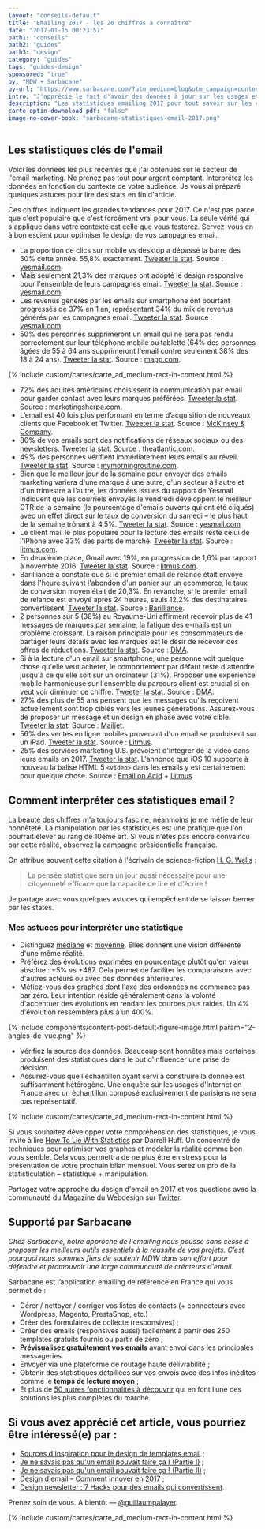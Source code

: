 ```yaml
---
layout: "conseils-default"
title: "Emailing 2017 - les 20 chiffres à connaître"
date: "2017-01-15 00:23:57"
path1: "conseils"
path2: "guides"
path3: "design"
category: "guides"
tags: "guides-design"
sponsored: "true"
by: "MDW + Sarbacane"
by-url: "https://www.sarbacane.com/?utm_medium=blog&utm_campaign=content&utm_source=magazineduwebdesign"
intro: "J'apprécie le fait d'avoir des données à jour sur les usages et les performances de l'email. Cela permet de prendre des décisions plus judicieuses pour optimiser leur design. Néanmoins, les statistiques sur l'email sont souvent obsolètes. Afin de [designer des templates email](http://www.magazineduwebdesign.com/conseils/guides/design-newsletter-7-hacks-pour-des-emails-qui-convertissent/) plus en phase avec les usages de mon audience, j'ai parcouru une centaine de sources pour disposer des derniers chiffres sur l'email en 2017."
description: "Les statistiques emailing 2017 pour tout savoir sur les chiffres clés et optimisez ainsi votre marketing digital."
carte-optin-downoload-pdf: "false"
image-no-cover-book: "sarbacane-statistiques-email-2017.png"
---
```


## Les statistiques clés de l'email

Voici les données les plus récentes que j'ai obtenues sur le secteur de l'email marketing. Ne prenez pas tout pour argent comptant. Interprétez les données en fonction du contexte de votre audience. Je vous ai préparé quelques astuces pour lire des stats en fin d'article.

Ces chiffres indiquent les grandes tendances pour 2017. Ce n'est pas parce que c'est populaire que c'est forcément vrai pour vous. La seule vérité qui s'applique dans votre contexte est celle que vous testerez. Servez-vous en à bon escient pour optimiser le design de vos campagnes email.

- La proportion de clics sur mobile vs desktop a dépassé la barre des 50% cette année. 55,8% exactement. <a class="twitter" href="https://twitter.com/share?url=http://www.magazineduwebdesign.com/conseils/guides/statistiques-email-2017/&text={{ 'La proportion de clics sur mobile vs desktop a dépassé la barre des 55% cette année.' | cgi_escape }}&via=MagDuWebdesign" target="blank">Tweeter la stat</a>. Source : [yesmail.com](http://www.yesmail.com/resources/benchmarks/email-benchmark-report-q3-2016-mind-gap).
- Mais seulement 21,3% des marques ont adopté le design responsive pour l'ensemble de leurs campagnes email. <a class="twitter" href="https://twitter.com/share?url=http://www.magazineduwebdesign.com/conseils/guides/statistiques-email-2017/&text={{ 'Seulement 21,3% des marques ont adopté le design responsive pour l’ensemble de leurs emails.' | cgi_escape }}&via=MagDuWebdesign" target="blank">Tweeter la stat</a>. Source : [yesmail.com](http://www.yesmail.com/resources/benchmarks/email-benchmark-report-q3-2016-mind-gap).
- Les revenus générés par les emails sur smartphone ont pourtant progressés de 37% en 1 an, représentant 34% du mix de revenus générés par les campagnes email. <a class="twitter" href="https://twitter.com/share?url=http://www.magazineduwebdesign.com/conseils/guides/statistiques-email-2017/&text={{ 'Revenus générés par les emails sur mobile : +37% en 1 an.' | cgi_escape }}&via=MagDuWebdesign" target="blank">Tweeter la stat</a>. Source : [yesmail.com](http://www.yesmail.com/resources/benchmarks/email-benchmark-report-q3-2016-mind-gap).
- 50% des personnes supprimeront un email qui ne sera pas rendu correctement sur leur téléphone mobile ou tablette (64% des personnes âgées de 55 à 64 ans supprimeront l'email contre seulement 38% des 18 à 24 ans). <a class="twitter" href="https://twitter.com/share?url=http://www.magazineduwebdesign.com/conseils/guides/statistiques-email-2017/&text={{ '50% des personnes supprimeront un email qui n’aura pas un rendu correct sur mobile.' | cgi_escape }}&via=MagDuWebdesign" target="blank">Tweeter la stat</a>. Source : [mapp.com](https://sslg.teradatadmc.com/ecircle_marketing/imgproxy/cont/716297223/MAPP_2016_INFOGRAPHIC.pdf).

{% include custom/cartes/carte_ad_medium-rect-in-content.html %}

- 72% des adultes américains choisissent la communication par email pour garder contact avec leurs marques préférées. <a class="twitter" href="https://twitter.com/share?url=http://www.magazineduwebdesign.com/conseils/guides/statistiques-email-2017/&text={{ '72% des adultes U.S choisissent l’email pour garder contact avec leurs marques préférées.' | cgi_escape }}&via=MagDuWebdesign" target="blank">Tweeter la stat</a>. Source : [marketingsherpa.com](https://www.marketingsherpa.com/article/case-study/customer-communication-by-channel).
- L’email est 40 fois plus performant en terme d’acquisition de nouveaux clients que Facebook et Twitter. <a class="twitter" href="https://twitter.com/share?url=http://www.magazineduwebdesign.com/conseils/guides/statistiques-email-2017/&text={{ 'L’email est 40 fois plus performant en terme d’acquisition de nouveaux clients que FB & TWTR.' | cgi_escape }}&via=MagDuWebdesign" target="blank">Tweeter la stat</a>. Source : [McKinsey & Company](http://www.mckinsey.com/business-functions/marketing-and-sales/our-insights/why-marketers-should-keep-sending-you-emails).
- 80% de vos emails sont des notifications de réseaux sociaux ou des newsletters. <a class="twitter" href="https://twitter.com/share?url=http://www.magazineduwebdesign.com/conseils/guides/statistiques-email-2017/&text={{ '80% de vos emails sont des notifications de réseaux sociaux ou des newsletters.' | cgi_escape }}&via=MagDuWebdesign" target="blank">Tweeter la stat</a>. Source : [theatlantic.com](http://www.theatlantic.com/technology/archive/2016/01/what-comes-after-email/422625/).
- 49% des personnes vérifient immédiatement leurs emails au réveil. <a class="twitter" href="https://twitter.com/share?url=http://www.magazineduwebdesign.com/conseils/guides/statistiques-email-2017/&text={{ '49% des personnes vérifient immédiatement leurs emails au réveil.' | cgi_escape }}&via=MagDuWebdesign" target="blank">Tweeter la stat</a>. Source : [mymorningroutine.com](http://mymorningroutine.com/statistics/).
- Bien que le meilleur jour de la semaine pour envoyer des emails marketing variera d'une marque à une autre, d'un secteur à l'autre et d'un trimestre à l'autre, les données issues du rapport de Yesmail indiquent que les courriels envoyés le vendredi développent le meilleur CTR de la semaine (le pourcentage d'emails ouverts qui ont été cliqués) avec un effet direct sur le taux de conversion du samedi – le plus haut de la semaine trônant à 4,5%. <a class="twitter" href="https://twitter.com/share?url=http://www.magazineduwebdesign.com/conseils/guides/statistiques-email-2017/&text={{ 'Les emails envoyés le vendredi développent le meilleur CTR de la semaine.' | cgi_escape }}&via=MagDuWebdesign" target="blank">Tweeter la stat</a>. Source : [yesmail.com](http://www.yesmail.com/resources/benchmarks/email-benchmark-report-q3-2016-mind-gap)
- Le client mail le plus populaire pour la lecture des emails reste celui de l'iPhone avec 33% des parts de marché. <a class="twitter" href="https://twitter.com/share?url=http://www.magazineduwebdesign.com/conseils/guides/statistiques-email-2017/&text={{ 'Le client mail le plus populaire pour la lecture des emails reste celui de l’iPhone.' | cgi_escape }}&via=MagDuWebdesign" target="blank">Tweeter la stat</a>. Source : [litmus.com](http://emailclientmarketshare.com/).
- En deuxième place, Gmail avec 19%, en progression de 1,6% par rapport à novembre 2016. <a class="twitter" href="https://twitter.com/share?url=http://www.magazineduwebdesign.com/conseils/guides/statistiques-email-2017/&text={{ 'Gmail est le 2e client email derrière celui de l’iPhone avec 19% des parts de marché.' | cgi_escape }}&via=MagDuWebdesign" target="blank">Tweeter la stat</a>. Source : [litmus.com](http://emailclientmarketshare.com/).
- Barilliance a constaté que si le premier email de relance était envoyé dans l'heure suivant l'abondon d'un panier sur un ecommerce, le taux de conversion moyen était de 20,3%. En revanche, si le premier email de relance est envoyé après 24 heures, seuls 12,2% des destinataires convertissent. <a class="twitter" href="https://twitter.com/share?url=http://www.magazineduwebdesign.com/conseils/guides/statistiques-email-2017/&text={{ 'Tx de conversion moy. de 20% si l’email de relance d’un panier abandonné est envoyé dans l’heure' | cgi_escape }}&via=MagDuWebdesign" target="blank">Tweeter la stat</a>. Source : [Barilliance](https://www.barilliance.com/cart-abandonment-emails-best-practice-benchmark-study/).
- 2 personnes sur 5 (38%) au Royaume-Uni affirment recevoir plus de 41 messages de marques par semaine, la fatigue des e-mails est un problème croissant. La raison principale pour les consommateurs de partager leurs détails avec les marques est le désir de recevoir des offres de réductions. <a class="twitter" href="https://twitter.com/share?url=http://www.magazineduwebdesign.com/conseils/guides/statistiques-email-2017/&text={{ '2 personnes sur 5 au Royaume-Uni affirment recevoir plus de 41 messages de marques par semaine.' | cgi_escape }}&via=MagDuWebdesign" target="blank">Tweeter la stat</a>. Source : [DMA](https://dma.org.uk/uploads/misc/58232e26621ff-consumer-email-tracking-report-2016_58232e266214c.pdf).
- Si à la lecture d'un email sur smartphone, une personne voit quelque chose qu'elle veut acheter, le comportement par défaut reste d'attendre jusqu'à ce qu'elle soit sur un ordinateur (31%). Proposer une expérience mobile harmonieuse sur l'ensemble du parcours client est crucial si on veut voir diminuer ce chiffre. <a class="twitter" href="https://twitter.com/share?url=http://www.magazineduwebdesign.com/conseils/guides/statistiques-email-2017/&text={{ '31% des pers. ayant une volonté d’achat après lecture d’1 email s/ 📱 finaliseront l’achat s/ 💻' | cgi_escape }}&via=MagDuWebdesign" target="blank">Tweeter la stat</a>. Source : [DMA](https://dma.org.uk/uploads/misc/58232e26621ff-consumer-email-tracking-report-2016_58232e266214c.pdf).
- 27% des plus de 55 ans pensent que les messages qu'ils reçoivent actuellement sont trop ciblés vers les jeunes générations. Assurez-vous de proposer un message et un design en phase avec votre cible. <a class="twitter" href="https://twitter.com/share?url=http://www.magazineduwebdesign.com/conseils/guides/statistiques-email-2017/&text={{ '27% des + de 55 ans pensent que les messages qu’ils reçoivent sont trop ciblés vers les jeunes' | cgi_escape }}&via=MagDuWebdesign" target="blank">Tweeter la stat</a>. Source : [Mailjet](https://uk.mailjet.com/blog/email-marketing/marketing-research-report).
- 56% des ventes en ligne mobiles provenant d'un email se produisent sur un iPad. <a class="twitter" href="https://twitter.com/share?url=http://www.magazineduwebdesign.com/conseils/guides/statistiques-email-2017/&text={{ '56% des ventes en ligne mobiles provenant d’un email se produisent sur un iPad.' | cgi_escape }}&via=MagDuWebdesign" target="blank">Tweeter la stat</a>. Source : [Litmus](https://litmus.com/builder/a9f6b31).
- 25% des services marketing U.S. prévoient d'intégrer de la vidéo dans leurs emails en 2017. <a class="twitter" href="https://twitter.com/share?url=http://www.magazineduwebdesign.com/conseils/guides/statistiques-email-2017/&text={{ '25% des services marketing U.S. prévoient d’intégrer de la vidéo dans leurs emails en 2017.' | cgi_escape }}&via=MagDuWebdesign" target="blank">Tweeter la stat</a>. L'annonce que iOS 10 supporte à nouveau la balise HTML 5 `<video>` dans les emails y est certainement pour quelque chose. Source : [Email on Acid](https://www.emailonacid.com/) + [Litmus](https://litmus.com/blog/9-things-you-need-to-know-about-email-in-ios-10).

## Comment interpréter ces statistiques email ?

La beauté des chiffres m'a toujours fasciné, néanmoins je me méfie de leur honnêteté. La manipulation par les statistiques est une pratique que l'on pourrait élever au rang de 10ème art. Si vous n'êtes pas encore convaincu par cette réalité, observez la campagne présidentielle française.

On attribue souvent cette citation à l'écrivain de science-fiction [H. G. Wells](https://g.co/kgs/qGhIAC) :

> La pensée statistique sera un jour aussi nécessaire pour une citoyenneté efficace que la capacité de lire et d'écrire !

Je partage avec vous quelques astuces qui empêchent de se laisser berner par les states.

### Mes astuces pour interpréter une statistique

- Distinguez [médiane](https://fr.wikipedia.org/wiki/M%C3%A9diane_(statistiques)) et [moyenne](https://fr.wikipedia.org/wiki/Moyenne). Elles donnent une vision différente d'une même réalité.
- Préférez des évolutions exprimées en pourcentage plutôt qu'en valeur absolue : +5% vs +487. Cela permet de faciliter les comparaisons avec d'autres acteurs ou avec des données antérieures.
- Méfiez-vous des graphes dont l'axe des ordonnées ne commence pas par zéro. Leur intention réside généralement dans la volonté d'accentuer des évolutions en rendant les courbes plus raides. Un 4% d'évolution ressemblera plus à un 400%.

{% include components/content-post-default-figure-image.html param="2-angles-de-vue.png" %}

- Vérifiez la source des données. Beaucoup sont honnêtes mais certaines produisent des statistiques dans le but d'influencer une prise de décision.
- Assurez-vous que l'échantillon ayant servi à construire la donnée est suffisamment hétérogène. Une enquête sur les usages d'Internet en France avec un échantillon composé exclusivement de parisiens ne sera pas représentatif.

{% include custom/cartes/carte_ad_medium-rect-in-content.html %}

Si vous souhaitez développer votre compréhension des statistiques, je vous invite à lire [How To Lie With Statistics](https://www.amazon.fr/gp/product/0393310728/ref=as_li_tl?ie=UTF8&camp=1642&creative=6746&creativeASIN=0393310728&linkCode=as2&tag=mdw-21) par Darrell Huff. Un concentré de techniques pour optimiser vos graphes et modeler la réalité comme bon vous semble. Cela vous permettra de ne plus être en stress pour la présentation de votre prochain bilan mensuel. Vous serez un pro de la statisticulation – statistique + manipulation.

Partagez votre approche du design d'email en 2017 et vos questions avec la communauté du Magazine du Webdesign sur [Twitter](https://twitter.com/MagDuWebdesign).

## Supporté par Sarbacane

*Chez Sarbacane, notre approche de l'emailing nous pousse sans cesse à proposer les meilleurs outils essentiels à la réussite de vos projets. C’est pourquoi nous sommes fiers de soutenir MDW dans son effort pour défendre et promouvoir une large communauté de créateurs d'email.*

Sarbacane est l’application emailing de référence en France qui vous permet de :

- Gérer / nettoyer / corriger vos listes de contacts (+ connecteurs avec Wordpress, Magento, PrestaShop, etc.) ;
- Créer des formulaires de collecte (responsives) ;
- Créer des emails (responsives aussi) facilement à partir des 250 templates gratuits fournis ou partir de zéro ;
- **Prévisualisez gratuitement vos emails** avant envoi dans les principales messageries.
- Envoyer via une plateforme de routage haute délivrabilité ;
- Obtenir des statistiques détaillées sur vos envois avec des infos inédites comme le **temps de lecture moyen** ;
- Et plus de [50 autres fonctionnalités à découvrir](https://www.sarbacane.com/?utm_medium=blog&utm_campaign=content&utm_source=magazineduwebdesign) qui en font l’une des solutions les plus complètes du marché.


## Si vous avez apprécié cet article, vous pourriez être intéressé(e) par :

-  [Sources d'inspiration pour le design de templates email](http://www.magazineduwebdesign.com/conseils/guides/template-email-exemple-inspiration-design/) ;
-  [Je ne savais pas qu'un email pouvait faire ça ! (Partie I)](http://www.magazineduwebdesign.com/conseils/guides/je-ne-savais-pas-qu-un-email-pouvait-faire-ca-partie-1/) ;
-  [Je ne savais pas qu'un email pouvait faire ça ! (Partie II)](http://www.magazineduwebdesign.com/conseils/guides/je-ne-savais-pas-qu-un-email-pouvait-faire-ca-partie-2/) ;
-  [Design d'email – Comment innover en 2017](http://www.magazineduwebdesign.com/conseils/guides/design-d-email-comment-innover-en-2017/) ;
-  [Design newsletter : 7 Hacks pour des emails qui convertissent](http://www.magazineduwebdesign.com/conseils/guides/design-newsletter-7-hacks-pour-des-emails-qui-convertissent/).

Prenez soin de vous. A bientôt — [@guillaumpalayer](https://twitter.com/guillaumpalayer).

{% include custom/cartes/carte_ad_medium-rect-in-content.html %}

